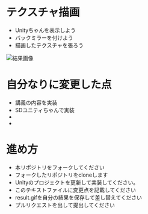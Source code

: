 # テクスチャ描画

* Unityちゃんを表示しよう
* バックミラーを付けよう
* 描画したテクスチャを張ろう

![結果画像](result2.gif)

# 自分なりに変更した点

- 講義の内容を実装
- SDユニティちゃんで実装
-
-

# 進め方

- 本リポジトリをフォークしてください
- フォークしたリポジトリをcloneします
- Unityのプロジェクトを更新して実装してください。
- このテキストファイルに変更点を記載してください
- result.gifを自分の結果を保存して差し替えてください
- プルリクエストを出して提出してください
